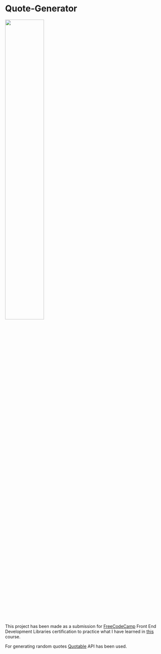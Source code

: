 # Quote-Generator

<img src="https://user-images.githubusercontent.com/51288637/202531973-51062f9d-ba0a-4bcc-8c87-77481e8fd5ab.png" height=50% width=50%>

This project has been made as a submission for [FreeCodeCamp](www.freecodecamp.com) Front End Development Libraries certification to practice what I have learned in [this](https://www.freecodecamp.org/learn/front-end-development-libraries/) course.

For generating random quotes [Quotable](https://github.com/lukePeavey/quotable) API has been used.
  
